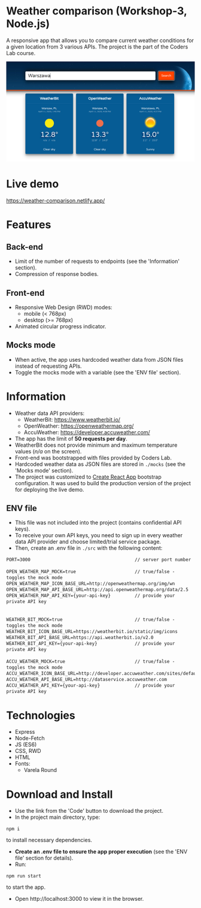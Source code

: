 # Weather comparison (Workshop-3, Node.js)

A responsive app that allows you to compare current weather conditions for a given location from 3 various APIs. The project is the part of the Coders Lab course.

![Project screen](./src/images/project_screen.jpg)

# Live demo
https://weather-comparison.netlify.app/

# Features
## Back-end
* Limit of the number of requests to endpoints (see the 'Information' section).
* Compression of response bodies.
## Front-end
* Responsive Web Design (RWD) modes:
  * mobile (< 768px)
  * desktop (>= 768px)
* Animated circular progress indicator.
## Mocks mode
* When active, the app uses hardcoded weather data from JSON files instead of requesting APIs.
* Toggle the mocks mode with a variable (see the 'ENV file' section).
# Information
* Weather data API providers:
  * WeatherBit: https://www.weatherbit.io/
  * OpenWeather: https://openweathermap.org/
  * AccuWeather: https://developer.accuweather.com/
* The app has the limit of **50 requests per day**.
* WeatherBit does not provide minimum and maximum temperature values (*n/a* on the screen).
* Front-end was bootstrapped with files provided by Coders Lab.
* Hardcoded weather data as JSON files are stored in `./mocks` (see the 'Mocks mode' section).
* The project was customized to [Create React App](https://github.com/facebook/create-react-app) bootstrap configuration. It was used to build the production version of the project for deploying the live demo.
## ENV file
* This file was not included into the project (contains confidential API keys).
* To receive your own API keys, you need to sign up in every weather data API provider and choose limited/trial service package.
* Then, create an .env file in `./src` with the following content:
```
PORT=3000                                       // server port number

OPEN_WEATHER_MAP_MOCK=true                      // true/false - toggles the mock mode
OPEN_WEATHER_MAP_ICON_BASE_URL=http://openweathermap.org/img/wn
OPEN_WEATHER_MAP_API_BASE_URL=http://api.openweathermap.org/data/2.5
OPEN_WEATHER_MAP_API_KEY={your-api-key}         // provide your private API key


WEATHER_BIT_MOCK=true                           // true/false - toggles the mock mode
WEATHER_BIT_ICON_BASE_URL=https://weatherbit.io/static/img/icons
WEATHER_BIT_API_BASE_URL=https://api.weatherbit.io/v2.0
WEATHER_BIT_API_KEY={your-api-key}              // provide your private API key

ACCU_WEATHER_MOCK=true                          // true/false - toggles the mock mode
ACCU_WEATHER_ICON_BASE_URL=http://developer.accuweather.com/sites/default/files
ACCU_WEATHER_API_BASE_URL=http://dataservice.accuweather.com
ACCU_WEATHER_API_KEY={your-api-key}             // provide your private API key
```

# Technologies
* Express
* Node-Fetch
* JS (ES6)
* CSS, RWD
* HTML
* Fonts:
  * Varela Round

# Download and Install
* Use the link from the 'Code' button to download the project.
* In the project main directory, type:
```
npm i
```

to install necessary dependencies.
* **Create an .env file to ensure the app proper execution** (see the 'ENV file' section for details).
* Run:
```
npm run start
```
to start the app.
* Open http://localhost:3000 to view it in the browser.